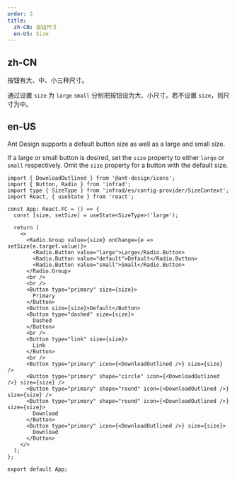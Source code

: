 ```yaml
---
order: 2
title:
  zh-CN: 按钮尺寸
  en-US: Size
---
```


## zh-CN

按钮有大、中、小三种尺寸。

通过设置 `size` 为 `large` `small` 分别把按钮设为大、小尺寸。若不设置 `size`，则尺寸为中。

## en-US

Ant Design supports a default button size as well as a large and small size.

If a large or small button is desired, set the `size` property to either `large` or `small` respectively. Omit the `size` property for a button with the default size.

```tsx
import { DownloadOutlined } from '@ant-design/icons';
import { Button, Radio } from 'infrad';
import type { SizeType } from 'infrad/es/config-provider/SizeContext';
import React, { useState } from 'react';

const App: React.FC = () => {
  const [size, setSize] = useState<SizeType>('large');

  return (
    <>
      <Radio.Group value={size} onChange={e => setSize(e.target.value)}>
        <Radio.Button value="large">Large</Radio.Button>
        <Radio.Button value="default">Default</Radio.Button>
        <Radio.Button value="small">Small</Radio.Button>
      </Radio.Group>
      <br />
      <br />
      <Button type="primary" size={size}>
        Primary
      </Button>
      <Button size={size}>Default</Button>
      <Button type="dashed" size={size}>
        Dashed
      </Button>
      <br />
      <Button type="link" size={size}>
        Link
      </Button>
      <br />
      <Button type="primary" icon={<DownloadOutlined />} size={size} />
      <Button type="primary" shape="circle" icon={<DownloadOutlined />} size={size} />
      <Button type="primary" shape="round" icon={<DownloadOutlined />} size={size} />
      <Button type="primary" shape="round" icon={<DownloadOutlined />} size={size}>
        Download
      </Button>
      <Button type="primary" icon={<DownloadOutlined />} size={size}>
        Download
      </Button>
    </>
  );
};

export default App;
```
